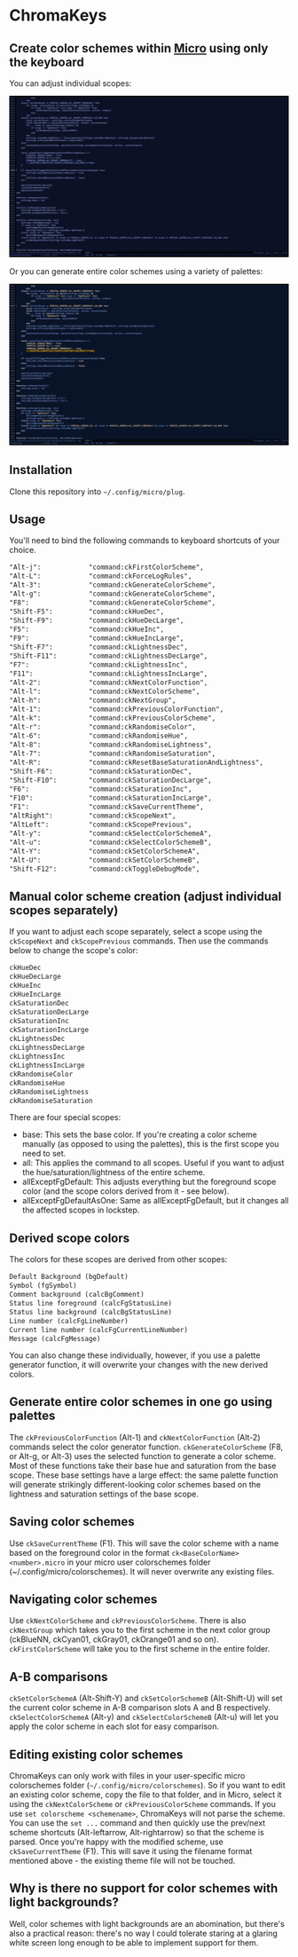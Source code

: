 # ChromaKeys

## Create color schemes within [Micro](https://github.com/zyedidia/micro) using only the keyboard

You can adjust individual scopes:

![Adjust individual scopes](images/adjustIndividualScopes.gif)

Or you can generate entire color schemes using a variety of palettes:

![Generate entire palettes with one keystroke](images/palettes.gif)

## Installation

Clone this repository into `~/.config/micro/plug`.

## Usage

You'll need to bind the following commands to keyboard shortcuts of your choice.

```
"Alt-j":			"command:ckFirstColorScheme",
"Alt-L":			"command:ckForceLogRules",
"Alt-3":			"command:ckGenerateColorScheme",
"Alt-g":			"command:ckGenerateColorScheme",
"F8":				"command:ckGenerateColorScheme",
"Shift-F5":			"command:ckHueDec",
"Shift-F9":			"command:ckHueDecLarge",
"F5":				"command:ckHueInc",
"F9":				"command:ckHueIncLarge",
"Shift-F7":			"command:ckLightnessDec",
"Shift-F11":		"command:ckLightnessDecLarge",
"F7":				"command:ckLightnessInc",
"F11":				"command:ckLightnessIncLarge",
"Alt-2":			"command:ckNextColorFunction",
"Alt-l":			"command:ckNextColorScheme",
"Alt-h":			"command:ckNextGroup",
"Alt-1":			"command:ckPreviousColorFunction",
"Alt-k":			"command:ckPreviousColorScheme",
"Alt-r":			"command:ckRandomiseColor",
"Alt-6":			"command:ckRandomiseHue",
"Alt-8":			"command:ckRandomiseLightness",
"Alt-7":			"command:ckRandomiseSaturation",
"Alt-R":			"command:ckResetBaseSaturationAndLightness",
"Shift-F6":			"command:ckSaturationDec",
"Shift-F10":		"command:ckSaturationDecLarge",
"F6":				"command:ckSaturationInc",
"F10":				"command:ckSaturationIncLarge",
"F1":				"command:ckSaveCurrentTheme",
"AltRight":			"command:ckScopeNext",
"AltLeft":			"command:ckScopePrevious",
"Alt-y":			"command:ckSelectColorSchemeA",
"Alt-u":			"command:ckSelectColorSchemeB",
"Alt-Y":			"command:ckSetColorSchemeA",
"Alt-U":			"command:ckSetColorSchemeB",
"Shift-F12":		"command:ckToggleDebugMode",
```

## Manual color scheme creation (adjust individual scopes separately)

If you want to adjust each scope separately, select a scope using the `ckScopeNext` and `ckScopePrevious` commands. Then use the commands below to change the scope's color:

```
ckHueDec
ckHueDecLarge
ckHueInc
ckHueIncLarge
ckSaturationDec
ckSaturationDecLarge
ckSaturationInc
ckSaturationIncLarge
ckLightnessDec
ckLightnessDecLarge
ckLightnessInc
ckLightnessIncLarge
ckRandomiseColor
ckRandomiseHue
ckRandomiseLightness
ckRandomiseSaturation
```

There are four special scopes:

- base: This sets the base color. If you're creating a color scheme manually (as opposed to using the palettes), this is the first scope you need to set.
- all: This applies the command to all scopes. Useful if you want to adjust the hue/saturation/lightness of the entire scheme.
- allExceptFgDefault: This adjusts everything but the foreground scope color (and the scope colors derived from it - see below).
- allExceptFgDefaultAsOne: Same as allExceptFgDefault, but it changes all the affected scopes in lockstep.

## Derived scope colors

The colors for these scopes are derived from other scopes:

```
Default Background (bgDefault)
Symbol (fgSymbol)
Comment background (calcBgComment)
Status line foreground (calcFgStatusLine)
Status line background (calcBgStatusLine)
Line number (calcFgLineNumber)
Current line number (calcFgCurrentLineNumber)
Message (calcFgMessage)
```

You can also change these individually, however, if you use a palette generator function, it will overwrite your changes with the new derived colors.

## Generate entire color schemes in one go using palettes

The `ckPreviousColorFunction` (Alt-1) and `ckNextColorFunction` (Alt-2) commands select the color generator function. `ckGenerateColorScheme` (F8, or Alt-g, or Alt-3) uses the selected function to generate a color scheme. Most of these functions take their base hue and saturation from the base scope. These base settings have a large effect: the same palette function will generate strikingly different-looking color schemes based on the lightness and saturation settings of the base scope.

## Saving color schemes

Use `ckSaveCurrentTheme` (F1). This will save the color scheme with a name based on the foreground color in the format `ck<BaseColorName><number>.micro` in your micro user colorschemes folder (~/.config/micro/colorschemes). It will never overwrite any existing files.

## Navigating color schemes

Use `ckNextColorScheme` and `ckPreviousColorScheme`. There is also `ckNextGroup` which takes you to the first scheme in the next color group (ckBlueNN, ckCyan01, ckGray01, ckOrange01 and so on). `ckFirstColorScheme` will take you to the first scheme in the entire folder.

## A-B comparisons

`ckSetColorSchemeA` (Alt-Shift-Y) and `ckSetColorSchemeB` (Alt-Shift-U) will set the current color scheme in A-B comparison slots A and B respectively. `ckSelectColorSchemeA` (Alt-y) and `ckSelectColorSchemeB` (Alt-u) will let you apply the color scheme in each slot for easy comparison.

## Editing existing color schemes

ChromaKeys can only work with files in your user-specific micro colorschemes folder (`~/.config/micro/colorschemes`). So if you want to edit an existing color scheme, copy the file to that folder, and in Micro, select it using the `ckNextColorScheme` or `ckPreviousColorScheme` commands. If you use `set colorscheme <schemename>`, ChromaKeys will not parse the scheme. You can use the `set ...` command and then quickly use the prev/next scheme shortcuts (Alt-leftarrow, Alt-rightarrow) so that the scheme is parsed. Once you're happy with the modified scheme, use `ckSaveCurrentTheme` (F1). This will save it using the filename format mentioned above - the existing theme file will not be touched.

## Why is there no support for color schemes with light backgrounds?

Well, color schemes with light backgrounds are an abomination, but there's also a practical reason: there's no way I could tolerate staring at a glaring white screen long enough to be able to implement support for them.

